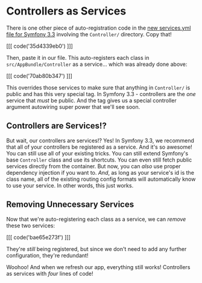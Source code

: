 # Controllers as Services

There is one other piece of auto-registration code in the
[new services.yml file for Symfony 3.3][services_yml] involving the `Controller/`
directory. Copy that!

[[[ code('35d4339eb0') ]]]

Then, paste it in our file. This auto-registers each class in `src/AppBundle/Controller`
as a service... which was already done above:

[[[ code('70ab80b347') ]]]

This overrides those services to make sure that anything in `Controller/` is public
and has this very special tag. In Symfony 3.3 - controllers are the *one* service
that *must* be public. And the tag gives us a special controller argument autowiring
super power that we'll see soon.

## Controllers are Services!?

But wait, our controllers are services!? Yes! In Symfony 3.3, we recommend that all
of your controllers be registered as a service. And it's so awesome! You can still
use all of your existing tricks. You can still extend Symfony's base `Controller`
class and use its shortcuts. You can even still fetch public services directly from
the container. But now, you can *also* use proper dependency injection if you want
to. *And*, as long as your service's id is the class name, all of the existing routing
config formats will automatically know to use your service. In other words, this
just works.

## Removing Unnecessary Services

Now that we're auto-registering each class as a service, we can *remove* these two
services:

[[[ code('bae65e273f') ]]]

They're *still* being registered, but since we don't need to add any further configuration,
they're redundant!

Woohoo! And when we refresh our app, everything still works! Controllers as services
with *four* lines of code!


[services_yml]: https://github.com/symfony/symfony-standard/blob/3.3/app/config/services.yml
